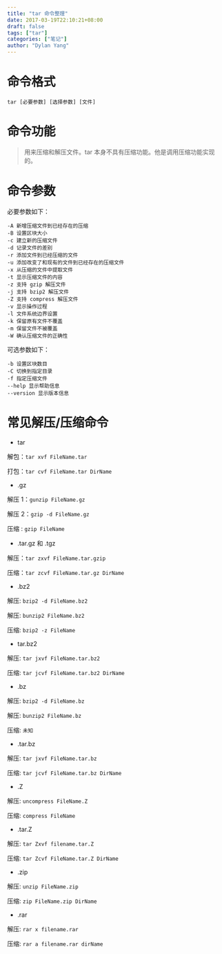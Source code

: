 ```yaml
---
title: "tar 命令整理"
date: 2017-03-19T22:10:21+08:00
draft: false
tags: ["tar"]
categories: ["笔记"]
author: "Dylan Yang"
---
```


# 命令格式

``` shell
tar [必要参数] [选择参数] [文件]
```

# 命令功能

> 用来压缩和解压文件。tar 本身不具有压缩功能。他是调用压缩功能实现的。


# 命令参数

必要参数如下：

```
-A 新增压缩文件到已经存在的压缩
-B 设置区块大小
-c 建立新的压缩文件
-d 记录文件的差别
-r 添加文件到已经压缩的文件
-u 添加改变了和现有的文件到已经存在的压缩文件
-x 从压缩的文件中提取文件
-t 显示压缩文件的内容
-z 支持 gzip 解压文件
-j 支持 bzip2 解压文件
-Z 支持 compress 解压文件
-v 显示操作过程
-l 文件系统边界设置
-k 保留原有文件不覆盖
-m 保留文件不被覆盖
-W 确认压缩文件的正确性
```

可选参数如下：

```
-b 设置区块数目
-C 切换到指定目录
-f 指定压缩文件
--help 显示帮助信息
--version 显示版本信息
```

# 常见解压/压缩命令

- tar

解包：`tar xvf FileName.tar`

打包：`tar cvf FileName.tar DirName`

- .gz

解压 1：`gunzip FileName.gz`

解压 2：`gzip -d FileName.gz`

压缩 : `gzip FileName`

- .tar.gz 和 .tgz

解压：`tar zxvf FileName.tar.gzip`

压缩：`tar zcvf FileName.tar.gz DirName`

- .bz2

解压: `bzip2 -d FileName.bz2`

解压: `bunzip2 FileName.bz2`

压缩: `bzip2 -z FileName`

- tar.bz2

解压: `tar jxvf FileName.tar.bz2`

压缩: `tar jcvf FileName.tar.bz2 DirName`

- .bz

解压: `bzip2 -d FileName.bz`

解压: `bunzip2 FileName.bz`

压缩: `未知`

- .tar.bz

解压: `tar jxvf FileName.tar.bz`

压缩: `tar jcvf FileName.tar.bz DirName`

- .Z

解压: `uncompress FileName.Z`

压缩: `compress FileName`

- .tar.Z

解压: `tar Zxvf filename.tar.Z`

压缩: `tar Zcvf FileName.tar.Z DirName`


- .zip

解压: `unzip FileName.zip`

压缩: `zip FileName.zip DirName`


- .rar


解压: `rar x filename.rar`

压缩: `rar a filename.rar dirName`
